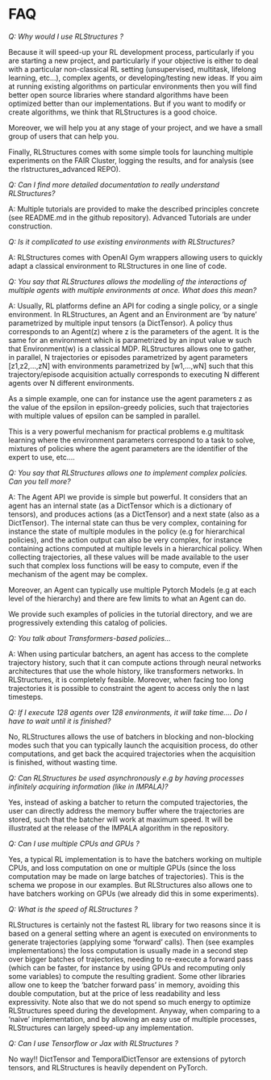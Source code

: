 # FAQ
 
*Q: Why would I use RLStructures ?*
 
Because it will speed-up your RL development process, particularly if you are starting a new project, and particularly if your objective is either to deal with a particular non-classical RL setting (unsupervised, multitask, lifelong learning, etc…), complex agents, or developing/testing new ideas. If you aim at running existing algorithms on particular environments then you will find better open source libraries where standard algorithms have been optimized better than our implementations. But if you want to modify or create algorithms, we think that RLStructures is a good choice.  
 
Moreover, we will help you at any stage of your project, and we have a small group of users that can help you. 
 
Finally, RLStructures comes with some simple tools for launching multiple experiments on the FAIR Cluster, logging the results, and for analysis (see the rlstructures_advanced REPO). 

*Q: Can I find more detailed documentation to really understand RLStructures?*
 
A: Multiple tutorials are provided to make the described principles concrete (see README.md in the github repository). Advanced Tutorials are under construction. 
 
*Q:  Is it complicated to use existing environments with RLStructures?*
 
A: RLStructures comes with OpenAI Gym wrappers allowing users to quickly adapt a classical environment to RLStructures in one line of code. 
 
*Q: You say that RLStructures allows the modelling of the interactions of multiple agents with multiple environments at once. What does this mean?*
 
A: Usually, RL platforms define an API for coding a single policy, or a single environment. In RLStructures, an Agent and an Environment are ‘by nature’ parametrized by multiple input tensors (a DictTensor). A policy thus corresponds to an Agent(z) where z is the parameters of the agent. It is the same for an environment which is parametrized by an input value w such that Environment(w) is a classical MDP. RLStructures allows one to gather, in parallel, N trajectories or episodes parametrized by agent parameters [z1,z2,...,zN] with environments parametrized by [w1,...,wN] such that this trajectory/episode acquisition actually corresponds to executing N different agents over N different environments. 
 
As a simple example, one can for instance use the agent parameters z as the value of the epsilon in epsilon-greedy policies, such that trajectories with multiple values of epsilon can be sampled in parallel. 
 
This is a very powerful mechanism for practical problems e.g multitask learning where the environment parameters correspond to a task to solve,  mixtures of policies where the agent parameters are the identifier of the expert to use, etc…. 
 
*Q: You say that RLStructures allows one to implement complex policies. Can you tell more?*
 
A: The Agent API we provide is simple but powerful. It considers that an agent has an internal state (as a DictTensor which is a dictionary of tensors), and produces actions (as a DictTensor) and a next state (also as a DictTensor). The internal state can thus be very complex, containing for instance the state of multiple modules in the policy (e.g for hierarchical policies), and the action output can also be very complex, for instance containing actions computed at multiple levels in a hierarchical policy. When collecting trajectories, all these values will be made available to the user such that complex loss functions will be easy to compute, even if the mechanism of the agent may be complex. 
 
Moreover, an Agent can typically use multiple Pytorch Models (e.g at each level of the hierarchy) and there are few limits to what an Agent can do.
 
We provide such examples of policies in the tutorial directory, and we are progressively extending this catalog of policies. 
 
*Q: You talk about Transformers-based policies...*
 
A: When using particular batchers, an agent has access to the complete trajectory history, such that it can compute actions through neural networks architectures that use the whole history, like transformers networks. In RLStructures, it is completely feasible. Moreover, when facing too long trajectories it is possible to constraint the agent to access only the n last timesteps.
 
*Q: If I execute 128 agents over 128 environments, it will take time…. Do I have to wait until it is finished?*
 
No, RLStructures allows the use of batchers in blocking and non-blocking modes such that you can typically launch the acquisition process, do other computations, and get back the acquired trajectories when the acquisition is finished, without wasting time. 
 
*Q: Can RLStructures be used asynchronously e.g by having processes infinitely acquiring information (like in IMPALA)?*
 
Yes, instead of asking a batcher to return the computed trajectories, the user can directly address the memory buffer where the trajectories are stored, such that the batcher will work at maximum speed. It will be illustrated at the release of the IMPALA algorithm in the repository. 
 
*Q: Can I use multiple CPUs and GPUs ?*
 
Yes, a typical RL implementation is to have the batchers working on multiple CPUs, and loss computation on one or multiple GPUs (since the loss computation may be made on large batches of trajectories). This is the schema we propose in our examples. But RLStructures also allows one to have batchers working on GPUs (we already did this in some experiments). 
 
*Q: What is the speed of RLStructures ?*
 
RLStructures is certainly not the fastest RL library for two reasons since it is based on a general setting where an agent is executed on environments to generate trajectories (applying some ‘forward’ calls). Then (see examples implementations) the loss computation is usually made in a second step over bigger batches of trajectories, needing to re-execute a forward pass (which can be faster, for instance by using GPUs and recomputing only some variables) to compute the resulting gradient. Some other libraries allow one to keep the ‘batcher forward pass’ in memory, avoiding this double computation, but at the price of less readability and less expressivity. Note also that we do not spend so much energy to optimize RLStructures speed during the development. Anyway, when comparing to a ‘naive’ implementation, and by allowing an easy use of multiple processes, RLStructures can largely speed-up any implementation.
 
*Q: Can I use Tensorflow or Jax with RLStructures ?*
 
No way!! DictTensor and TemporalDictTensor are extensions of pytorch tensors, and RLStructures is heavily dependent on PyTorch. 
